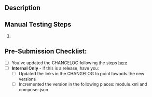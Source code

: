 ## Description
<!-- What does this PR do? Is it a bug fix, new feature, refactor, or something else -->


## Manual Testing Steps

<!--
Describe how you tested your change. If you are fixing a bug, please provide the version of Magento 2 along with steps to recreate.
-->

1.

## Pre-Submission Checklist:

- [ ] You've updated the CHANGELOG following the steps [here](https://github.com/klaviyo/magento2-klaviyo#making-updates)
- [ ] **Internal Only** - If this is a release, have you:
  - [ ] Updated the links in the CHANGELOG to point towards the new versions
  - [ ] Incremented the version in the following places: module.xml and composer.json

<!--
Always Write Something™️... even in PR descriptions. It's rubber-duck-debugging for you and
it's a courtesy for your fellow engineers.
-->
